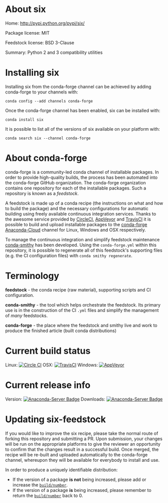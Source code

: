 About six
=========

Home: http://pypi.python.org/pypi/six/

Package license: MIT

Feedstock license: BSD 3-Clause

Summary: Python 2 and 3 compatibility utilities



Installing six
==============

Installing six from the conda-forge channel can be achieved by adding conda-forge to your channels with:

```
conda config --add channels conda-forge
```

Once the conda-forge channel has been enabled, six can be installed with:

```
conda install six
```

It is possible to list all of the versions of six available on your platform with:

```
conda search six --channel conda-forge
```


About conda-forge
=================

conda-forge is a community-led conda channel of installable packages.
In order to provide high-quality builds, the process has been automated into the
conda-forge GitHub organization. The conda-forge organization contains one repository 
for each of the installable packages. Such a repository is known as a *feedstock*.

A feedstock is made up of a conda recipe (the instructions on what and how to build
the package) and the necessary configurations for automatic building using freely
available continuous integration services. Thanks to the awesome service provided by
[CircleCI](https://circleci.com/), [AppVeyor](http://www.appveyor.com/)
and [TravisCI](https://travis-ci.org/) it is possible to build and upload installable
packages to the [conda-forge](https://anaconda.org/conda-forge)
[Anaconda-Cloud](http://docs.anaconda.org/) channel for Linux, Windows and OSX respectively.

To manage the continuous integration and simplify feedstock maintenance
[conda-smithy](http://github.com/conda-forge/conda-smithy) has been developed.
Using the ``conda-forge.yml`` within this repository, it is possible to regenerate all of
this feedstock's supporting files (e.g. the CI configuration files) with ``conda smithy regenerate``.


Terminology
===========

**feedstock** - the conda recipe (raw material), supporting scripts and CI configuration.

**conda-smithy** - the tool which helps orchestrate the feedstock.
                   Its primary use is in the construction of the CI ``.yml`` files
                   and simplify the management of *many* feedstocks.

**conda-forge** - the place where the feedstock and smithy live and work to
                  produce the finished article (built conda distributions)

Current build status
====================
Linux: [![Circle CI](https://circleci.com/gh/conda-forge/six-feedstock.svg?style=svg)](https://circleci.com/gh/conda-forge/six-feedstock)
OSX: [![TravisCI](https://travis-ci.org/conda-forge/six-feedstock.svg?branch=master)](https://travis-ci.org/conda-forge/six-feedstock) 
Windows: [![AppVeyor](https://ci.appveyor.com/api/projects/status/github/conda-forge/six-feedstock?svg=True)](https://ci.appveyor.com/project/conda-forge/six-feedstock/branch/master)

Current release info
====================
Version: [![Anaconda-Server Badge](https://anaconda.org/conda-forge/six/badges/version.svg)](https://anaconda.org/conda-forge/six)
Downloads: [![Anaconda-Server Badge](https://anaconda.org/conda-forge/six/badges/downloads.svg)](https://anaconda.org/conda-forge/six)


Updating six-feedstock
======================

If you would like to improve the six recipe, please take the normal
route of forking this repository and submitting a PR. Upon submission, your changes will
be run on the appropriate platforms to give the reviewer an opportunity to confirm that the
changes result in a successful build. Once merged, the recipe will be re-built and uploaded
automatically to the conda-forge channel, whereupon they will be available for everybody to
install and use.

In order to produce a uniquely identifiable distribution:
 * If the version of a package **is not** being increased, please add or increase
   the [``build/number``](http://conda.pydata.org/docs/building/meta-yaml.html#build-number-and-string). 
 * If the version of a package **is** being increased, please remember to return
   the [``build/number``](http://conda.pydata.org/docs/building/meta-yaml.html#build-number-and-string)
   back to 0.
